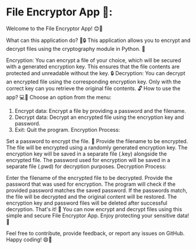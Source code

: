 # File Encryptor App 🔐:
Welcome to the File Encryptor App! 😊🔐

What can this application do? 📝🔒
This application allows you to encrypt and decrypt files using the cryptography module in Python. 🔑

Encryption: You can encrypt a file of your choice, which will be secured with a generated encryption key. This ensures that the file contents are protected and unreadable without the key. 🔒
Decryption: You can decrypt an encrypted file using the corresponding encryption key. Only with the correct key can you retrieve the original file contents. 🔓
How to use the app? 💻🔧
Choose an option from the menu:

1) Encrypt data: Encrypt a file by providing a password and the filename.
2) Decrypt data: Decrypt an encrypted file using the encryption key and password.
3) Exit: Quit the program.
Encryption Process:

Set a password to encrypt the file. 🔑
Provide the filename to be encrypted.
The file will be encrypted using a randomly generated encryption key.
The encryption key will be saved in a separate file (.key) alongside the encrypted file.
The password used for encryption will be saved in a separate file (.pwd) for decryption purposes.
Decryption Process:

Enter the filename of the encrypted file to be decrypted.
Provide the password that was used for encryption.
The program will check if the provided password matches the saved password.
If the passwords match, the file will be decrypted and the original content will be restored.
The encryption key and password files will be deleted after successful decryption.
That's it! 🎉 You can now encrypt and decrypt files using this simple and secure File Encryptor App. Enjoy protecting your sensitive data! 🔐

Feel free to contribute, provide feedback, or report any issues on GitHub. Happy coding! 😄🐙
